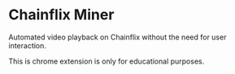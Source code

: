 # Chainflix Miner

Automated video playback on Chainflix without the need for user interaction.

This is chrome extension is only for educational purposes.
